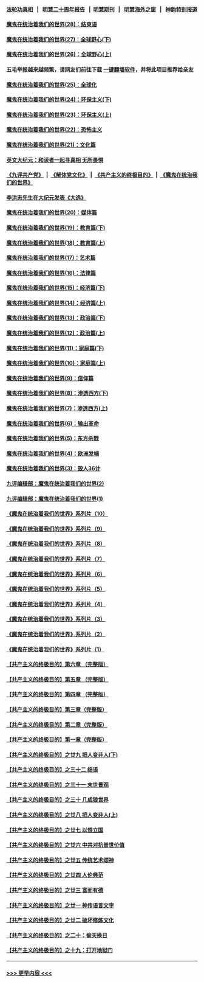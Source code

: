 #### [法轮功真相](https://github.com/gfw-breaker/truth/blob/master/README.md?t=0) &nbsp;&nbsp;|&nbsp;&nbsp; [明慧二十周年报告](https://github.com/gfw-breaker/mh-reports/blob/master/README.md?t=0) &nbsp;&nbsp;|&nbsp;&nbsp;[明慧期刊](https://github.com/gfw-breaker/mh-qikan) &nbsp;&nbsp;|&nbsp;&nbsp; [明慧海外之窗](https://github.com/gfw-breaker/mh-news/blob/master/README.md?t=0) &nbsp;&nbsp;|&nbsp;&nbsp; [神韵特别报道](https://github.com/gfw-breaker/mh-news/blob/master/shenyun.md?t=0)
#### [魔鬼在统治着我们的世界(28)：结束语](../pages/nsc422/n10936246.md?t=07140301) 
#### [魔鬼在统治着我们的世界(27)：全球野心(下)](../pages/nsc422/n10928319.md?t=07140301) 
#### [魔鬼在统治着我们的世界(26)：全球野心(上)](../pages/nsc422/n10900318.md?t=07140301) 
#### 五毛举报越来越频繁，请网友们前往下载 [一键翻墙软件](https://github.com/gfw-breaker/ssr-accounts)，并将此项目推荐给亲友
#### [魔鬼在统治着我们的世界(25)：全球化](../pages/nsc422/n10788205.md?t=07140301) 
#### [魔鬼在统治着我们的世界(24)：环保主义(下)](../pages/nsc422/n10695307.md?t=07140301) 
#### [魔鬼在统治着我们的世界(23)：环保主义(上)](../pages/nsc422/n10688613.md?t=07140301) 
#### [魔鬼在统治着我们的世界(22)：恐怖主义](../pages/nsc422/n10614727.md?t=07140301) 
#### [魔鬼在统治着我们的世界(21)：文化篇](../pages/nsc422/n10597706.md?t=07140301) 
#### [英文大纪元：和读者一起寻真相 无所畏惧](../pages/nsc422/n12542027.md?t=07140301) 
#### [《九评共产党》](https://github.com/begood0513/9ping.md/blob/master/README.md) &nbsp;|&nbsp; [《解体党文化》](../../../../jtdwh.md/blob/master/README.md)  &nbsp;|&nbsp; [《共产主义的终极目的》](../../../../gczydzjmd.md/blob/master/README.md) &nbsp;|&nbsp; [《魔鬼在统治我们的世界》](../../../../mgztzwmdsj.md/blob/master/README.md) 
#### [李洪志先生在大纪元发表《大选》](../pages/nsc422/n12534746.md?t=07140301) 
#### [魔鬼在统治着我们的世界(20)：媒体篇](../pages/nsc422/n10586579.md?t=07140301) 
#### [魔鬼在统治着我们的世界(19)：教育篇(下)](../pages/nsc422/n10564808.md?t=07140301) 
#### [魔鬼在统治着我们的世界(18)：教育篇(上)](../pages/nsc422/n10526970.md?t=07140301) 
#### [魔鬼在统治着我们的世界(17)：艺术篇](../pages/nsc422/n10499093.md?t=07140301) 
#### [魔鬼在统治着我们的世界(16)：法律篇](../pages/nsc422/n10485969.md?t=07140301) 
#### [魔鬼在统治着我们的世界(15)：经济篇(下)](../pages/nsc422/n10469975.md?t=07140301) 
#### [魔鬼在统治着我们的世界(14)：经济篇(上)](../pages/nsc422/n10457370.md?t=07140301) 
#### [魔鬼在统治着我们的世界(13)：政治篇(下)](../pages/nsc422/n10448270.md?t=07140301) 
#### [魔鬼在统治着我们的世界(12)：政治篇(上)](../pages/nsc422/n10444576.md?t=07140301) 
#### [魔鬼在统治着我们的世界(11)：家庭篇(下)](../pages/nsc422/n10440961.md?t=07140301) 
#### [魔鬼在统治着我们的世界(10)：家庭篇(上)](../pages/nsc422/n10435448.md?t=07140301) 
#### [魔鬼在统治着我们的世界(9)：信仰篇](../pages/nsc422/n10432159.md?t=07140301) 
#### [魔鬼在统治着我们的世界(8)：渗透西方(下)](../pages/nsc422/n10429603.md?t=07140301) 
#### [魔鬼在统治着我们的世界(7)：渗透西方(上)](../pages/nsc422/n10426013.md?t=07140301) 
#### [魔鬼在统治着我们的世界(6)：输出革命](../pages/nsc422/n10421536.md?t=07140301) 
#### [魔鬼在统治着我们的世界(5)：东方杀戮](../pages/nsc422/n10417707.md?t=07140301) 
#### [魔鬼在统治着我们的世界(4)：欧洲发端](../pages/nsc422/n10414890.md?t=07140301) 
#### [魔鬼在统治着我们的世界(3)：毁人36计](../pages/nsc422/n10411583.md?t=07140301) 
#### [九评编辑部：魔鬼在统治着我们的世界(2)](../pages/nsc422/n10410036.md?t=07140301) 
#### [九评编辑部：魔鬼在统治着我们的世界(1)](../pages/nsc422/n10406825.md?t=07140301) 
#### [《魔鬼在统治着我们的世界》系列片（10）](../pages/nsc422/n12292670.md?t=07140301) 
#### [《魔鬼在统治着我们的世界》系列片（9）](../pages/nsc422/n12290859.md?t=07140301) 
#### [《魔鬼在统治着我们的世界》系列片（8）](../pages/nsc422/n12287445.md?t=07140301) 
#### [《魔鬼在统治着我们的世界》系列片（7）](../pages/nsc422/n12283425.md?t=07140301) 
#### [《魔鬼在统治着我们的世界》系列片（6）](../pages/nsc422/n12282314.md?t=07140301) 
#### [《魔鬼在统治着我们的世界》系列片（5）](../pages/nsc422/n12281419.md?t=07140301) 
#### [《魔鬼在统治着我们的世界》系列片（4）](../pages/nsc422/n12274024.md?t=07140301) 
#### [《魔鬼在统治着我们的世界》系列片（3）](../pages/nsc422/n12271322.md?t=07140301) 
#### [《魔鬼在统治着我们的世界》系列片（2）](../pages/nsc422/n12269049.md?t=07140301) 
#### [《魔鬼在统治着我们的世界》系列片（1）](../pages/nsc422/n12267575.md?t=07140301) 
#### [【共产主义的终极目的】第六章 （完整版）](../pages/nsc422/n11428913.md?t=07140301) 
#### [【共产主义的终极目的】第五章 （完整版）](../pages/nsc422/n11428912.md?t=07140301) 
#### [【共产主义的终极目的】第四章 （完整版）](../pages/nsc422/n11428907.md?t=07140301) 
#### [【共产主义的终极目的】第三章（完整版）](../pages/nsc422/n11428848.md?t=07140301) 
#### [【共产主义的终极目的】第二章（完整版）](../pages/nsc422/n11428831.md?t=07140301) 
#### [【共产主义的终极目的】第一章（完整版）](../pages/nsc422/n11417651.md?t=07140301) 
#### [【共产主义的终极目的】之廿九 把人变非人(下)](../pages/nsc422/n11344140.md?t=07140301) 
#### [【共产主义的终极目的】之三十二 结语](../pages/nsc422/n11360535.md?t=07140301) 
#### [【共产主义的终极目的】之三十一 末世景观](../pages/nsc422/n11351129.md?t=07140301) 
#### [【共产主义的终极目的】之三十 几成狼世界](../pages/nsc422/n11348280.md?t=07140301) 
#### [【共产主义的终极目的】之廿八 把人变非人(上)](../pages/nsc422/n11340492.md?t=07140301) 
#### [【共产主义的终极目的】之廿七 以恨立国](../pages/nsc422/n11336944.md?t=07140301) 
#### [【共产主义的终极目的】之廿六 中共对抗普世价值](../pages/nsc422/n11324785.md?t=07140301) 
#### [【共产主义的终极目的】之廿五 传统艺术颂神](../pages/nsc422/n11296396.md?t=07140301) 
#### [【共产主义的终极目的】之廿四 人伦典范](../pages/nsc422/n11296397.md?t=07140301) 
#### [【共产主义的终极目的】之廿三 富而有德](../pages/nsc422/n11283598.md?t=07140301) 
#### [【共产主义的终极目的】之廿一 神传语言文字](../pages/nsc422/n11263265.md?t=07140301) 
#### [【共产主义的终极目的】之廿二 破坏修炼文化](../pages/nsc422/n11245728.md?t=07140301) 
#### [【共产主义的终极目的】之二十：偷天换日](../pages/nsc422/n11238846.md?t=07140301) 
#### [【共产主义的终极目的】之十九：打开地狱门](../pages/nsc422/n11206376.md?t=07140301) 

----
#### [ >>> 更早内容 <<< ](../indexes/nsc422-earlier.md)
